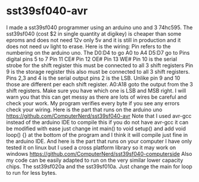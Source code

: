 sst39sf040-avr
=============
I made a sst39sf040 programmer using an arduino uno and 3 74hc595.
The sst39sf040 (cost $2 in single quantity at digikey) is cheaper than some eproms and does not need 12v only 5v and it is still in production and it does not need uv light to erase.
Here is the wiring: Pin refers to the numbering on the arduino uno.
The D0:D4 to go A0 to A4
D5:D7 go to Pins digital pins 5 to 7
Pin 11 CE#
Pin 12 OE#
Pin 13 WE#
Pin 10 is the serial strobe for the shift register this must be connected to all 3 shift registers
Pin 9 is the storage register this also must be connected to all 3 shift registers.
Pins 2,3 and 4 is the serial output pins 2 is the LSB. Unlike pin 9 and 10 those are different per each shift register.
A0:A18 goto the output from the 3 shift registers. Make sure you have which one is LSB and MSB right. 
I will warn you that this can get messy as there are lots of wires be careful and check your work. My program verifies every byte if you see any errors check your wiring.
Here is the part that runs on the arduino uno
https://github.com/ComputerNerd/sst39sf040-avr
Note that I used avr-gcc instead of the arduino IDE to compile this if you do not have avr-gcc it can be modified with ease just change int main() to void setup() and add void loop() {} at the bottom of the program and I think it will compile just fine in the arduino IDE.
And here is the part that runs on your computer I have only tested it on linux but I used a cross platform library so it may work on windows
https://github.com/ComputerNerd/sst39sf040-computerside
Also my code can be easily adapted to run on the very similar lower capacity chips. The sst39sf020a and the sst39sf010a. Just change the main for loop to run for less bytes.
